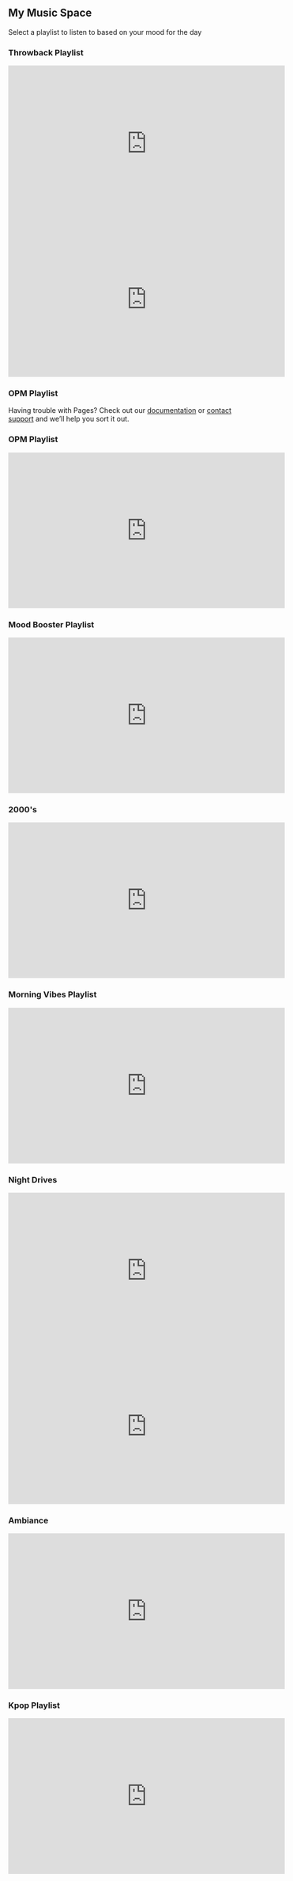 ## My Music Space

Select a playlist to listen to based on your mood for the day
### Throwback Playlist
<iframe width="560" height="315" src="https://www.youtube.com/embed/pKn6fCRzCS0" title="YouTube video player" frameborder="0" allow="accelerometer; autoplay; clipboard-write; encrypted-media; gyroscope; picture-in-picture" allowfullscreen></iframe>
 


<iframe width="560" height="315" src="https://www.youtube.com/embed/QoCajbBFTxk" title="YouTube video player" frameborder="0" allow="accelerometer; autoplay; clipboard-write; encrypted-media; gyroscope; picture-in-picture" allowfullscreen></iframe>

### OPM Playlist

Having trouble with Pages? Check out our [documentation](https://docs.github.com/categories/github-pages-basics/) or [contact support](https://support.github.com/contact) and we’ll help you sort it out.

### OPM Playlist
<iframe width="560" height="315" src="https://www.youtube.com/embed/y4alwH9vDKk" title="YouTube video player" frameborder="0" allow="accelerometer; autoplay; clipboard-write; encrypted-media; gyroscope; picture-in-picture" allowfullscreen></iframe>

### Mood Booster Playlist
<iframe width="560" height="315" src="https://www.youtube.com/embed/OsO3jK_rPJs" title="YouTube video player" frameborder="0" allow="accelerometer; autoplay; clipboard-write; encrypted-media; gyroscope; picture-in-picture" allowfullscreen></iframe>

### 2000's 
<iframe width="560" height="315" src="https://www.youtube.com/embed/S4bqUlpnF20" title="YouTube video player" frameborder="0" allow="accelerometer; autoplay; clipboard-write; encrypted-media; gyroscope; picture-in-picture" allowfullscreen></iframe>

### Morning Vibes Playlist
<iframe width="560" height="315" src="https://www.youtube.com/embed/IcyH8wCfjIA" title="YouTube video player" frameborder="0" allow="accelerometer; autoplay; clipboard-write; encrypted-media; gyroscope; picture-in-picture" allowfullscreen></iframe>

### Night Drives
<iframe width="560" height="315" src="https://www.youtube.com/embed/XhRtmk7vm3k" title="YouTube video player" frameborder="0" allow="accelerometer; autoplay; clipboard-write; encrypted-media; gyroscope; picture-in-picture" allowfullscreen></iframe>

<iframe width="560" height="315" src="https://www.youtube.com/embed/xsOA7rUQ8PY" title="YouTube video player" frameborder="0" allow="accelerometer; autoplay; clipboard-write; encrypted-media; gyroscope; picture-in-picture" allowfullscreen></iframe>

### Ambiance
<iframe width="560" height="315" src="https://www.youtube.com/embed/6_-svgcZwKM" title="YouTube video player" frameborder="0" allow="accelerometer; autoplay; clipboard-write; encrypted-media; gyroscope; picture-in-picture" allowfullscreen></iframe>

### Kpop Playlist
<iframe width="560" height="315" src="https://www.youtube.com/embed/_5hW8cc5uH8" title="YouTube video player" frameborder="0" allow="accelerometer; autoplay; clipboard-write; encrypted-media; gyroscope; picture-in-picture" allowfullscreen></iframe>
